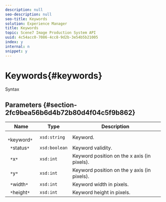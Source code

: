 ```yaml
---
description: null
seo-description: null
seo-title: Keywords
solution: Experience Manager
title: Keywords
topic: Scene7 Image Production System API
uuid: 4c54acc0-7086-4cc8-9d2b-3e54b5b21005
index: y
internal: n
snippet: y
---
```


# Keywords{#keywords}

 Syntax 

## Parameters {#section-2fc9bea56b6d4b72b80d4f04c5f9b862}

|  Name  | Type  | Description  |
|---|---|---|
|  ` *`keyword`*`  | `xsd:string`  | Keyword.  |
|  ` *`status`*`  | `xsd:boolean`  | Keyword validity.  |
|  ` *`x`*`  | `xsd:int`  | Keyword position on the x axis (in pixels).  |
|  ` *`y`*`  | `xsd:int`  | Keyword position on the y axis (in pixels).  |
|  ` *`width`*`  | `xsd:int`  | Keyword width in pixels.  |
|  ` *`height`*`  | `xsd:int`  | Keyword height in pixels.  |

